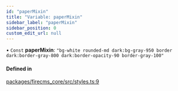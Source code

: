 ```yaml
---
id: "paperMixin"
title: "Variable: paperMixin"
sidebar_label: "paperMixin"
sidebar_position: 0
custom_edit_url: null
---
```


• `Const` **paperMixin**: ``"bg-white rounded-md dark:bg-gray-950 border dark:border-gray-800 dark:border-opacity-90 border-gray-100"``

#### Defined in

[packages/firecms_core/src/styles.ts:9](https://github.com/FireCMSco/firecms/blob/d45f3739/packages/firecms_core/src/styles.ts#L9)
